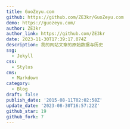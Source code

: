 ```yaml
---
title: GuoZeyu.com
github: https://github.com/ZE3kr/GuoZeyu.com
demo: https://guozeyu.com/
author: ZE3kr
author_link: https://github.com/ZE3kr
date: 2023-11-30T17:39:17.074Z
description: 我的网站文章的原始数据与历史
ssg:
  - Jekyll
css:
  - Stylus
cms:
  - Markdown
category:
  - Blog
draft: false
publish_date: '2015-08-11T02:02:58Z'
update_date: '2023-08-30T16:57:22Z'
github_star: 19
github_fork: 7
---
```

